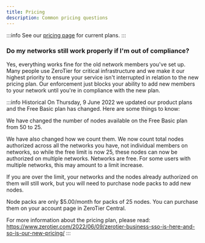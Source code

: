 ```yaml
---
title: Pricing
description: Common pricing questions
---
```


:::info
See our [pricing page](https://www.zerotier.com/pricing/) for current plans.
:::

### Do my networks still work properly if I'm out of compliance?

Yes, everything works fine for the old network members you've set up. Many people use ZeroTier for critical infrastructure and we make it our highest priority to ensure your service isn't interrupted in relation to the new pricing plan. Our enforcement just blocks your ability to add new members to your network until you're in compliance with the new plan.

:::info Historical
On Thursday, 9 June 2022 we updated our product plans and the Free Basic plan has changed. Here are some things to know:

We have changed the number of nodes available on the Free Basic plan from 50 to 25.

We have also changed how we count them. We now count total nodes authorized across all the networks you have, not individual members on networks, so while the free limit is now 25, these nodes can now be authorized on multiple networks. Networks are free. For some users with multiple networks, this may amount to a limit increase.

If you are over the limit, your networks and the nodes already authorized on them will still work, but you will need to purchase node packs to add new nodes.

Node packs are only $5.00/month for packs of 25 nodes. You can purchase them on your account page in ZeroTier Central.

For more information about the pricing plan, please read:  <https://www.zerotier.com/2022/06/09/zerotier-business-sso-is-here-and-so-is-our-new-pricing/>
:::
